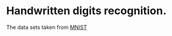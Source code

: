 # Handwritten digits recognition. 
The data sets taken from [MNIST](http://yann.lecun.com/exdb/mnist/)